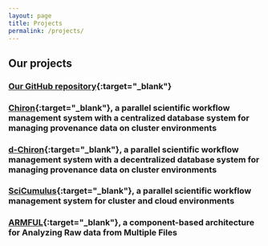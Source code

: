 ```yaml
---
layout: page
title: Projects
permalink: /projects/
---
```


## Our projects

### [Our GitHub repository](http://github.com/hpcdb){:target="_blank"}
### [Chiron](http://chironengine.sourceforge.net/){:target="_blank"}, a parallel scientific workflow management system with a centralized database system for managing provenance data on cluster environments
### [d-Chiron](http://github.com/hpcdb/d-Chiron){:target="_blank"}, a parallel scientific workflow management system with a decentralized database system for managing provenance data on cluster environments
### [SciCumulus](https://scicumulusc2.wordpress.com/){:target="_blank"}, a parallel scientific workflow management system for cluster and cloud environments
### [ARMFUL](https://hpcdb.github.io/armful){:target="_blank"}, a component-based architecture for Analyzing Raw data from Multiple Files
